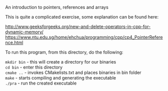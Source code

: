 An introduction to pointers, references and arrays

This is quite a complicated exercise, some explanation can be found here: 

http://www.geeksforgeeks.org/new-and-delete-operators-in-cpp-for-dynamic-memory/
https://www.ntu.edu.sg/home/ehchua/programming/cpp/cp4_PointerReference.html

To run this program, from this directory, do the following:

`mkdir bin`          - this will create a directory for our binaries<br>
`cd bin`             - enter this directory<br>
`cmake ..`           - invokes CMakelists.txt and places binaries in bin folder<br>
`make`               - starts compiling and generating the executable<br>
`./pra`      		 - run the created executable

